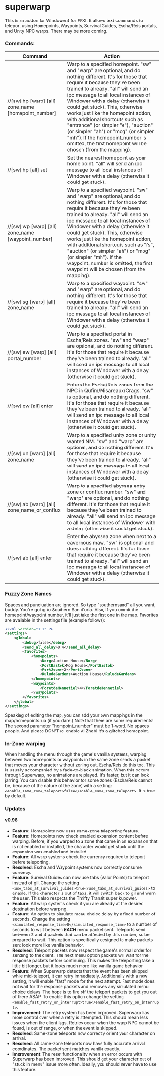 # superwarp

This is an addon for Windower4 for FFXI. It allows text commands to teleport using Homepoints, Waypoints, Survival Guides, Escha/Reis portals, and Unity NPC warps. There may be more coming. 

### Commands:

| Command | Action |
| --- | --- |
| //[sw] hp [warp] [all] zone_name [homepoint_number]  | Warp to a specified homepoint. "sw" and "warp" are optional, and do nothing different. It's for those that require it because they've been trained to already. "all" will send an ipc message to all local instances of Windower with a delay (otherwise it could get stuck). This, otherwise, works just like the homepoint addon, with additional shortcuts such as "entrance" (or simpler "e"), "auction" (or simpler "ah") or "mog" (or simpler "mh"). If the homepoint_number is omitted, the first homepoint will be chosen (from the mapping). |
| //[sw] hp [all] set  | Set the nearest homepoint as your home point. "all" will send an ipc message to all local instances of Windower with a delay (otherwise it could get stuck). |
| //[sw] wp [warp] [all] zone_name [waypoint_number]  | Warp to a specified waypoint. "sw" and "warp" are optional, and do nothing different. It's for those that require it because they've been trained to already. "all" will send an ipc message to all local instances of Windower with a delay (otherwise it could get stuck). This, otherwise, works just like the homepoint addon, with additional shortcuts such as "fs", "auction" (or simpler "ah") or "mog" (or simpler "mh"). If the waypoint_number is omitted, the first waypoint will be chosen (from the mapping). |
| //[sw] sg [warp] [all] zone_name  | Warp to a specified waypoint. "sw" and "warp" are optional, and do nothing different. It's for those that require it because they've been trained to already. "all" will send an ipc message to all local instances of Windower with a delay (otherwise it could get stuck).  |
| //[sw] ew [warp] [all] portal_number  | Warp to a specified portal in Escha/Reis zones. "sw" and "warp" are optional, and do nothing different. It's for those that require it because they've been trained to already. "all" will send an ipc message to all local instances of Windower with a delay (otherwise it could get stuck).  |
| //[sw] ew [all] enter  | Enters the Escha/Reis zones from the NPC in Qufim/Misareaux/Crags. "sw" is optional, and do nothing different. It's for those that require it because they've been trained to already. "all" will send an ipc message to all local instances of Windower with a delay (otherwise it could get stuck).  |
| //[sw] un [warp] [all] zone_name  | Warp to a specified unity zone or unity wanted NM. "sw" and "warp" are optional, and do nothing different. It's for those that require it because they've been trained to already. "all" will send an ipc message to all local instances of Windower with a delay (otherwise it could get stuck).  |
| //[sw] ab [warp] [all] zone_name_or_conflux  | Warp to a specified abyssea entry zone or conflux number. "sw" and "warp" are optional, and do nothing different. It's for those that require it because they've been trained to already. "all" will send an ipc message to all local instances of Windower with a delay (otherwise it could get stuck).  |
| //[sw] ab [all] enter  | Enter the abyssea zone when next to a cavernous maw. "sw" is optional, and does nothing different. It's for those that require it because they've been trained to already. "all" will send an ipc message to all local instances of Windower with a delay (otherwise it could get stuck).  |

### Fuzzy Zone Names

Spaces and punctuation are ignored. So type "southernsand" all you want, buddy. You're going to Southern San d'oria. Also, if you ommit the homepoint/waypoint number, it'll just take the first one in the map. Favorites are available in the settings file (example follows):
```xml
<?xml version="1.1" ?>
<settings>
    <global>
        <debug>false</debug>
        <send_all_delay>0.4</send_all_delay>
        <favorites>
        	<homepoints>
        		<Norg>Auction House</Norg>
        		<PortBastok>Mog House</PortBastok>
        		<PortJeuno>2</PortJeuno>
        		<RuludeGardens>Auction House</RuludeGardens>
        	</homepoints>
        	<waypoints>
        		<ForetdeHennetiel>4</ForetdeHennetiel>
        	</waypoints>
        </favorites>
    </global>
</settings>
```

Speaking of editing the map, you can add your own mappings in the map/homepoints.lua (if you dare.)
Note that there are some requirements! The second parameter "hompoint_number" must be 1-word. No spaces people. And please DON'T re-enable Al Zhabi it's a glitched homepoint. 

### In-Zone warping
When handling the menu through the game's vanilla systems, warping between two homepoints or waypoints in the same zone sends a packet that moves your character without zoning out. Escha/Reis do this too. This is usually accompanied by a fade-to-black animation. When this occurs through Superwarp, no animations are played. It's faster, but it can look jarring. You can disable this behavior for some zones (Escha/Reis cannot be, because of the nature of the zone) with a setting: `<enable_same_zone_teleport>false</enable_same_zone_teleport>`. It is true by default. 

### Updates
#### v0.96
- **Feature**: Homepoints now uses same-zone teleporting feature.
- **Feature**: Homepoints now check enabled expansion content before warping. Before, if you warped to a zone that came in an expansion that is not enabled or installed, the character would get stuck until the expansion was enabled and installed.
- **Feature**: All warp systems check the currency required to teleport before teleporting. 
- **Resolved**: Escha and Waypoint systems now correctly consume currency.
- **Feature**: Survival Guides can now use tabs (Valor Points) to teleport instead of gil. Change the setting `<use_tabs_at_survival_guides>true</use_tabs_at_survival_guides>` to enable. If the character is out of tabs, it will switch back to gil and warn the user. This also respects the Thrifty Transit super kupower. 
- **Feature**: All warp systems check if you are already at the desired destination before warping.
- **Feature**: An option to simulate menu choice delay by a fixed number of seconds. Change the setting `<simulated_response_time>0</simulated_response_time>` to a number of seconds to wait between ***EACH*** menu packet sent. Teleports send between 2 and 4 packets that can be affected by this number, so be prepared to wait. This option is specifically designed to make packets sent look more like vanilla behavior.
- **Resolved**: Teleport packets now respect the game's normal order for sending to the client. The next menu option packets will wait for the response packets before continuing. This makes the teleporting take a little bit longer, but it looks much more like vanilla game behavior. 
- **Feature**: When Superwarp detects that the event has been skipped while mid-teleport, it can retry immediately. Additionally with a new setting, it will enable "fast" mode for the next attempt. Fast mode does not wait for the response packets and removes any simulated menu choice delays. The hope is to fire off the teleport packets to get you out of there ASAP. To enable this option change the setting `<enable_fast_retry_on_interrupt>true</enable_fast_retry_on_interrupt>`.
- **Improvement**: The retry system has been improved. Superwarp has more control over when a retry is attempted. This should mean less issues when the client lags. Retries occur when the warp NPC cannot be found, is out of range, or when the event is skipped.
- **Resolved**: Same-zone teleports now correctly orient your character on arrival. 
- **Resolved**: All same-zone teleports now have fully accurate arrival coordinates. The packet sent matches vanilla exactly.
- **Improvement**: The reset functionality when an error occurs with Superwarp has been improved. This should get your character out of "stuck in menu" issue more often. Ideally, you should never have to use this feature.
